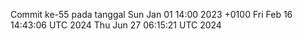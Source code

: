 Commit ke-55 pada tanggal Sun Jan 01 14:00 2023 +0100
Fri Feb 16 14:43:06 UTC 2024
Thu Jun 27 06:15:21 UTC 2024
